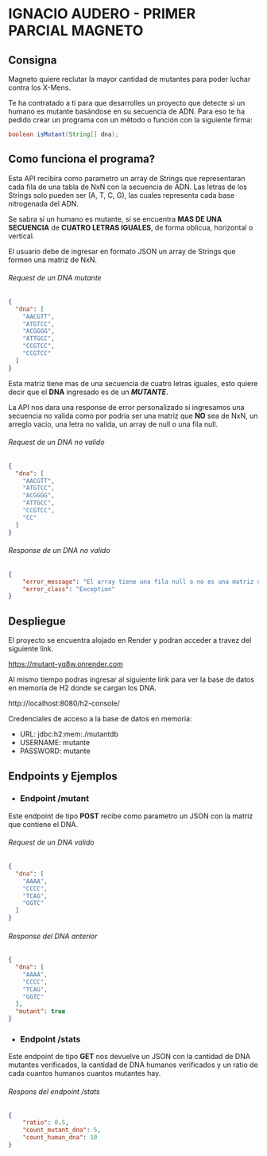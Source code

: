 # IGNACIO AUDERO - PRIMER PARCIAL MAGNETO
## Consigna
Magneto quiere reclutar la mayor cantidad de mutantes para poder luchar contra los X-Mens.

Te ha contratado a ti para que desarrolles un proyecto que detecte si un humano es mutante basándose en su secuencia de ADN. Para eso te ha pedido crear un programa con un método o función con la siguiente firma:

```java
boolean isMutant(String[] dna);
```

## Como funciona el programa?
Esta API recibira como parametro un array de Strings que representaran cada fila de una tabla de NxN con la secuencia de ADN. Las letras de los Strings solo pueden ser (A, T, C, G), las cuales representa cada base nitrogenada del ADN.

Se sabra si un humano es mutante, si se encuentra **MAS DE UNA SECUENCIA** de **CUATRO LETRAS IGUALES**, de forma oblicua, horizontal o vertical.

El usuario debe de ingresar en formato JSON un array de Strings que formen una matriz de NxN.

###### Request de un DNA mutante
```json
{
  "dna": [
    "AACGTT",
    "ATGTCC",
    "ACGGGG",
    "ATTGCC",
    "CCGTCC",
    "CCGTCC"
  ] 
}
```
Esta matriz tiene mas de una secuencia de cuatro letras iguales, esto quiere decir que el **DNA** ingresado es de un **_MUTANTE_**.

La API nos dara una response de error personalizado si ingresamos una secuencia no valida como por podria ser una matriz que **NO** sea de NxN, un arreglo vacio, una letra no valida, un array de null o una fila null.

###### Request de un DNA no valido
```json
{
  "dna": [
    "AACGTT",
    "ATGTCC",
    "ACGGGG",
    "ATTGCC",
    "CCGTCC",
    "CC"
  ] 
}
```
###### Response de un DNA no valido
```json
{
    "error_message": "El array tiene una fila null o no es una matriz de NxN.",
    "error_class": "Exception"
}
```
## Despliegue
El proyecto se encuentra alojado en Render y podran acceder a travez del siguiente link.

https://mutant-yq8w.onrender.com

Al mismo tiempo podras ingresar al siguiente link para ver la base de datos en memoria de H2 donde se cargan los DNA.

http://localhost:8080/h2-console/

Credenciales de acceso a la base de datos en memoria:
* URL: jdbc:h2:mem:./mutantdb
* USERNAME: mutante
* PASSWORD: mutante

## Endpoints y Ejemplos
* ### Endpoint /mutant
Este endpoint de tipo **POST** recibe como parametro un JSON con la matriz que contiene el DNA. 

###### Request de un DNA valido

```json
{
  "dna": [
    "AAAA",
    "CCCC",
    "TCAG",
    "GGTC"
  ]
}
```

###### Response del DNA anterior

```json
{
  "dna": [
    "AAAA",
    "CCCC",
    "TCAG",
    "GGTC"
  ],
  "mutant": true
}
```

* ### Endpoint /stats
Este endpoint de tipo **GET** nos devuelve un JSON con la cantidad de DNA mutantes verificados, la cantidad de DNA humanos verificados y un ratio de cada cuantos humanos cuantos mutantes hay.

###### Respons del endpoint /stats

```json
{
    "ratio": 0.5,
    "count_mutant_dna": 5,
    "count_human_dna": 10
}
```

